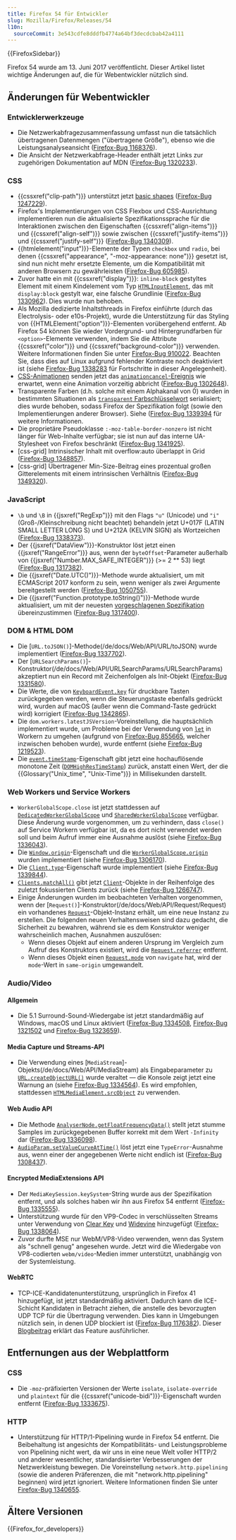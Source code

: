 ```yaml
---
title: Firefox 54 für Entwickler
slug: Mozilla/Firefox/Releases/54
l10n:
  sourceCommit: 3e543cdfe8dddfb4774a64bf3decdcbab42a4111
---
```


{{FirefoxSidebar}}

Firefox 54 wurde am 13. Juni 2017 veröffentlicht. Dieser Artikel listet wichtige Änderungen auf, die für Webentwickler nützlich sind.

## Änderungen für Webentwickler

### Entwicklerwerkzeuge

- Die Netzwerkabfragezusammenfassung umfasst nun die tatsächlich übertragenen Datenmengen ("übertragene Größe"), ebenso wie die Leistungsanalyseansicht ([Firefox-Bug 1168376](https://bugzil.la/1168376)).
- Die Ansicht der Netzwerkabfrage-Header enthält jetzt Links zur zugehörigen Dokumentation auf MDN ([Firefox-Bug 1320233](https://bugzil.la/1320233)).

### CSS

- {{cssxref("clip-path")}} unterstützt jetzt [basic shapes](/de/docs/Web/CSS/CSS_shapes) ([Firefox-Bug 1247229](https://bugzil.la/1247229)).
- Firefox's Implementierungen von CSS Flexbox und CSS-Ausrichtung implementieren nun die aktualisierte Spezifikationssprache für die Interaktionen zwischen den Eigenschaften {{cssxref("align-items")}} und {{cssxref("align-self")}} sowie zwischen {{cssxref("justify-items")}} und {{cssxref("justify-self")}} ([Firefox-Bug 1340309](https://bugzil.la/1340309)).
- {{htmlelement("input")}}-Elemente der Typen `checkbox` und `radio`, bei denen {{cssxref("appearance", "-moz-appearance: none")}} gesetzt ist, sind nun nicht mehr ersetzte Elemente, um die Kompatibilität mit anderen Browsern zu gewährleisten ([Firefox-Bug 605985](https://bugzil.la/605985)).
- Zuvor hatte ein mit {{cssxref("display")}}: `inline-block` gestyltes Element mit einem Kindelement vom Typ [`HTMLInputElement`](/de/docs/Web/API/HTMLInputElement), das mit `display:block` gestylt war, eine falsche Grundlinie ([Firefox-Bug 1330962](https://bugzil.la/1330962)). Dies wurde nun behoben.
- Als Mozilla dedizierte Inhaltsthreads in Firefox einführte (durch das Electrolysis- oder e10s-Projekt), wurde die Unterstützung für das Styling von {{HTMLElement("option")}}-Elementen vorübergehend entfernt. Ab Firefox 54 können Sie wieder Vordergrund- und Hintergrundfarben für `<option>`-Elemente verwenden, indem Sie die Attribute {{cssxref("color")}} und {{cssxref("background-color")}} verwenden. Weitere Informationen finden Sie unter [Firefox-Bug 910022](https://bugzil.la/910022). Beachten Sie, dass dies auf Linux aufgrund fehlender Kontraste noch deaktiviert ist (siehe [Firefox-Bug 1338283](https://bugzil.la/1338283) für Fortschritte in dieser Angelegenheit).
- [CSS-Animationen](/de/docs/Web/CSS/CSS_animations) senden jetzt das [`animationcancel`-Ereignis](/de/docs/Web/API/Element/animationcancel_event) wie erwartet, wenn eine Animation vorzeitig abbricht ([Firefox-Bug 1302648](https://bugzil.la/1302648)).
- Transparente Farben (d.h. solche mit einem Alphakanal von 0) wurden in bestimmten Situationen als [`transparent` Farbschlüsselwort](/de/docs/Web/CSS/color_value) serialisiert; dies wurde behoben, sodass Firefox der Spezifikation folgt (sowie den Implementierungen anderer Browser). Siehe ([Firefox-Bug 1339394](https://bugzil.la/1339394) für weitere Informationen.
- Die proprietäre Pseudoklasse `:-moz-table-border-nonzero` ist nicht länger für Web-Inhalte verfügbar; sie ist nun auf das interne UA-Stylesheet von Firefox beschränkt ([Firefox-Bug 1341925](https://bugzil.la/1341925)).
- [css-grid] Intrinsischer Inhalt mit overflow:auto überlappt in Grid ([Firefox-Bug 1348857](https://bugzil.la/1348857)).
- [css-grid] Übertragener Min-Size-Beitrag eines prozentual großen Gitterelements mit einem intrinsischen Verhältnis ([Firefox-Bug 1349320](https://bugzil.la/1349320)).

### JavaScript

- `\b` und `\B` in {{jsxref("RegExp")}} mit den Flags `"u"` (Unicode) und `"i"` (Groß-/Kleinschreibung nicht beachtet) behandeln jetzt U+017F (LATIN SMALL LETTER LONG S) und U+212A (KELVIN SIGN) als Wortzeichen ([Firefox-Bug 1338373](https://bugzil.la/1338373)).
- Der {{jsxref("DataView")}}-Konstruktor löst jetzt einen {{jsxref("RangeError")}} aus, wenn der `byteOffset`-Parameter außerhalb von {{jsxref("Number.MAX_SAFE_INTEGER")}} (>= 2 \*\* 53) liegt ([Firefox-Bug 1317382](https://bugzil.la/1317382)).
- Die {{jsxref("Date.UTC()")}}-Methode wurde aktualisiert, um mit ECMAScript 2017 konform zu sein, wenn weniger als zwei Argumente bereitgestellt werden ([Firefox-Bug 1050755](https://bugzil.la/1050755)).
- Die {{jsxref("Function.prototype.toString()")}}-Methode wurde aktualisiert, um mit der neuesten [vorgeschlagenen Spezifikation](https://tc39.es/Function-prototype-toString-revision/) übereinzustimmen ([Firefox-Bug 1317400](https://bugzil.la/1317400)).

### DOM & HTML DOM

- Die [`URL.toJSON()`]-Methode(/de/docs/Web/API/URL/toJSON) wurde implementiert ([Firefox-Bug 1337702](https://bugzil.la/1337702)).
- Der [`URLSearchParams()`]-Konstruktor(/de/docs/Web/API/URLSearchParams/URLSearchParams) akzeptiert nun ein Record mit Zeichenfolgen als Init-Objekt ([Firefox-Bug 1331580](https://bugzil.la/1331580)).
- Die Werte, die von [`KeyboardEvent.key`](/de/docs/Web/API/KeyboardEvent/key) für druckbare Tasten zurückgegeben werden, wenn die Steuerungstaste ebenfalls gedrückt wird, wurden auf macOS (außer wenn die Command-Taste gedrückt wird) korrigiert ([Firefox-Bug 1342865](https://bugzil.la/1342865)).
- Die `dom.workers.latestJSVersion`-Voreinstellung, die hauptsächlich implementiert wurde, um Probleme bei der Verwendung von [`let`](/de/docs/Web/JavaScript/Reference/Statements/let) in Workern zu umgehen (aufgrund von [Firefox-Bug 855665](https://bugzil.la/855665), welcher inzwischen behoben wurde), wurde entfernt (siehe [Firefox-Bug 1219523](https://bugzil.la/1219523)).
- Die [`event.timeStamp`](/de/docs/Web/API/Event/timeStamp)-Eigenschaft gibt jetzt eine hochauflösende monotone Zeit ([`DOMHighResTimeStamp`](/de/docs/Web/API/DOMHighResTimeStamp)) zurück, anstatt einen Wert, der die {{Glossary("Unix_time", "Unix-Time")}} in Millisekunden darstellt.

### Web Workers und Service Workers

- `WorkerGlobalScope.close` ist jetzt stattdessen auf [`DedicatedWorkerGlobalScope`](/de/docs/Web/API/DedicatedWorkerGlobalScope/close) und [`SharedWorkerGlobalScope`](/de/docs/Web/API/SharedWorkerGlobalScope/close) verfügbar. Diese Änderung wurde vorgenommen, um zu verhindern, dass `close()` auf Service Workern verfügbar ist, da es dort nicht verwendet werden soll und beim Aufruf immer eine Ausnahme auslöst (siehe [Firefox-Bug 1336043](https://bugzil.la/1336043)).
- Die [`Window.origin`](/de/docs/Web/API/Window/origin)-Eigenschaft und die [`WorkerGlobalScope.origin`](/de/docs/Web/API/WorkerGlobalScope/origin) wurden implementiert (siehe [Firefox-Bug 1306170](https://bugzil.la/1306170)).
- Die [`Client.type`](/de/docs/Web/API/Client/type)-Eigenschaft wurde implementiert (siehe [Firefox-Bug 1339844](https://bugzil.la/1339844)).
- [`Clients.matchAll()`](/de/docs/Web/API/Clients/matchAll) gibt jetzt [`Client`](/de/docs/Web/API/Client)-Objekte in der Reihenfolge des zuletzt fokussierten Clients zurück (siehe [Firefox-Bug 1266747](https://bugzil.la/1266747)).
- Einige Änderungen wurden im beobachteten Verhalten vorgenommen, wenn der [`Request()`]-Konstruktor(/de/docs/Web/API/Request/Request) ein vorhandenes [`Request`](/de/docs/Web/API/Request)-Objekt-Instanz erhält, um eine neue Instanz zu erstellen. Die folgenden neuen Verhaltensweisen sind dazu gedacht, die Sicherheit zu bewahren, während sie es dem Konstruktor weniger wahrscheinlich machen, Ausnahmen auszulösen:
  - Wenn dieses Objekt auf einem anderen Ursprung im Vergleich zum Aufruf des Konstruktors existiert, wird die [`Request.referrer`](/de/docs/Web/API/Request/referrer) entfernt.
  - Wenn dieses Objekt einen [`Request.mode`](/de/docs/Web/API/Request/mode) von `navigate` hat, wird der `mode`-Wert in `same-origin` umgewandelt.

### Audio/Video

#### Allgemein

- Die 5.1 Surround-Sound-Wiedergabe ist jetzt standardmäßig auf Windows, macOS und Linux aktiviert ([Firefox-Bug 1334508](https://bugzil.la/1334508), [Firefox-Bug 1321502](https://bugzil.la/1321502) und [Firefox-Bug 1323659](https://bugzil.la/1323659)).

#### Media Capture und Streams-API

- Die Verwendung eines [`MediaStream`]-Objekts(/de/docs/Web/API/MediaStream) als Eingabeparameter zu [`URL.createObjectURL()`](/de/docs/Web/API/URL/createObjectURL_static) wurde veraltet — die Konsole zeigt jetzt eine Warnung an (siehe [Firefox-Bug 1334564](https://bugzil.la/1334564)). Es wird empfohlen, stattdessen [`HTMLMediaElement.srcObject`](/de/docs/Web/API/HTMLMediaElement/srcObject) zu verwenden.

#### Web Audio API

- Die Methode [`AnalyserNode.getFloatFrequencyData()`](/de/docs/Web/API/AnalyserNode/getFloatFrequencyData) stellt jetzt stumme Samples im zurückgegebenen Buffer korrekt mit dem Wert `-Infinity` dar ([Firefox-Bug 1336098](https://bugzil.la/1336098)).
- [`AudioParam.setValueCurveAtTime()`](/de/docs/Web/API/AudioParam/setValueCurveAtTime) löst jetzt eine `TypeError`-Ausnahme aus, wenn einer der angegebenen Werte nicht endlich ist ([Firefox-Bug 1308437](https://bugzil.la/1308437)).

#### Encrypted MediaExtensions API

- Der `MediaKeySession.keySystem`-String wurde aus der Spezifikation entfernt, und als solches haben wir ihn aus Firefox 54 entfernt ([Firefox-Bug 1335555](https://bugzil.la/1335555)).
- Unterstützung wurde für den VP9-Codec in verschlüsselten Streams unter Verwendung von [Clear Key](https://w3c.github.io/encrypted-media/#dfn-clear-key) und [Widevine](https://www.widevine.com/) hinzugefügt ([Firefox-Bug 1338064](https://bugzil.la/1338064)).
- Zuvor durfte MSE nur WebM/VP8-Video verwenden, wenn das System als "schnell genug" angesehen wurde. Jetzt wird die Wiedergabe von VP8-codierten `webm/video`-Medien immer unterstützt, unabhängig von der Systemleistung.

#### WebRTC

- TCP-ICE-Kandidatenunterstützung, ursprünglich in Firefox 41 hinzugefügt, ist jetzt standardmäßig aktiviert. Dadurch kann die ICE-Schicht Kandidaten in Betracht ziehen, die anstelle des bevorzugten UDP TCP für die Übertragung verwenden. Dies kann in Umgebungen nützlich sein, in denen UDP blockiert ist ([Firefox-Bug 1176382](https://bugzil.la/1176382)). Dieser [Blogbeitrag](https://blog.mozilla.org/webrtc/active-ice-tcp-punch-firewalls-directly/) erklärt das Feature ausführlicher.

## Entfernungen aus der Webplattform

### CSS

- Die `-moz`-präfixierten Versionen der Werte `isolate`, `isolate-override` und `plaintext` für die {{cssxref("unicode-bidi")}}-Eigenschaft wurden entfernt ([Firefox-Bug 1333675](https://bugzil.la/1333675)).

### HTTP

- Unterstützung für HTTP/1-Pipelining wurde in Firefox 54 entfernt. Die Beibehaltung ist angesichts der Kompatibilitäts- und Leistungsprobleme von Pipelining nicht wert, da wir uns in eine neue Welt voller HTTP/2 und anderer wesentlicher, standardisierter Verbesserungen der Netzwerkleistung bewegen. Die Voreinstellung `network.http.pipelining` (sowie die anderen Präferenzen, die mit "network.http.pipelining" beginnen) wird jetzt ignoriert. Weitere Informationen finden Sie unter [Firefox-Bug 1340655](https://bugzil.la/1340655).

## Ältere Versionen

{{Firefox_for_developers}}
